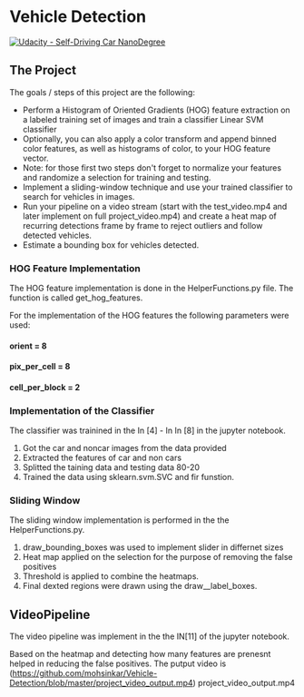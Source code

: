 # Vehicle Detection
[![Udacity - Self-Driving Car NanoDegree](https://s3.amazonaws.com/udacity-sdc/github/shield-carnd.svg)](http://www.udacity.com/drive)


The Project
---

The goals / steps of this project are the following:

* Perform a Histogram of Oriented Gradients (HOG) feature extraction on a labeled training set of images and train a classifier Linear SVM classifier
* Optionally, you can also apply a color transform and append binned color features, as well as histograms of color, to your HOG feature vector. 
* Note: for those first two steps don't forget to normalize your features and randomize a selection for training and testing.
* Implement a sliding-window technique and use your trained classifier to search for vehicles in images.
* Run your pipeline on a video stream (start with the test_video.mp4 and later implement on full project_video.mp4) and create a heat map of recurring detections frame by frame to reject outliers and follow detected vehicles.
* Estimate a bounding box for vehicles detected.


### HOG Feature Implementation

The HOG feature implementation is done in the HelperFunctions.py file. The function is called get_hog_features.

For the implementation of the HOG features the following parameters were used:
#### orient = 8  
#### pix_per_cell = 8 
#### cell_per_block = 2 


### Implementation of the Classifier

The classifier was trainined in the In [4] - In In [8] in the jupyter notebook.

1. Got the car and noncar images from the data provided
2. Extracted the features of car and non cars
3. Splitted the taining data and testing data 80-20
4. Trained the data using sklearn.svm.SVC and fir funstion.


### Sliding Window

The sliding window implementation is performed in the the HelperFunctions.py.

1. draw_bounding_boxes was used to implement slider in differnet sizes
2. Heat map applied on the selection for the purpose of removing the false positives
3. Threshold is applied to combine the heatmaps.
4. Final dexted regions were drawn using the draw__label_boxes.

## VideoPipeline

The video pipeline was implement in the the IN[11] of the jupyter notebook.

Based on the heatmap and detecting how many features are prenesnt helped in reducing the false positives. The putput video is
(https://github.com/mohsinkar/Vehicle-Detection/blob/master/project_video_output.mp4) project_video_output.mp4
